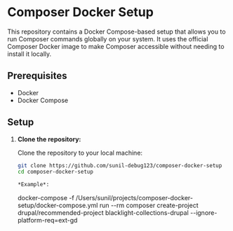 # Composer Docker Setup

This repository contains a Docker Compose-based setup that allows you to run Composer commands globally on your system. It uses the official Composer Docker image to make Composer accessible without needing to install it locally.

## Prerequisites

- Docker
- Docker Compose

## Setup

1. **Clone the repository:**

   Clone the repository to your local machine:

   ```bash
   git clone https://github.com/sunil-debug123/composer-docker-setup
   cd composer-docker-setup

   *Example*: 
   ```
   docker-compose -f /Users/sunil/projects/composer-docker-setup/docker-compose.yml run --rm composer create-project drupal/recommended-project blacklight-collections-drupal --ignore-platform-req=ext-gd
   ```